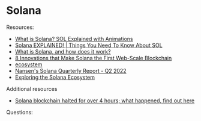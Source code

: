# Solana

Resources:

* [What is Solana? SOL Explained with Animations](https://www.youtube.com/watch?v=1jzROE6EhxM)
* [Solana EXPLAINED! | Things You Need To Know About SOL](https://www.youtube.com/watch?v=K3BsEWkof_Y)
* [What is Solana, and how does it work?](https://cointelegraph.com/news/what-is-solana-and-how-does-it-work)
* [8 Innovations that Make Solana the First Web-Scale Blockchain](https://medium.com/solana-labs/7-innovations-that-make-solana-the-first-web-scale-blockchain-ddc50b1defda)
* [ecosystem](https://solana.com/ecosystem)
* [Nansen's Solana Quarterly Report - Q2 2022](https://www.nansen.ai/report/nansens-solana-quarterly-report-q2-2022)
* [Exploring the Solana Ecosystem](https://research.thetie.io/solana-ecosystem/)

Additional resources
* [Solana blockchain halted for over 4 hours; what happened, find out here](https://www.businesstoday.in/crypto/story/solana-blockchain-halted-for-over-4-hours-what-happened-find-out-here-336079-2022-06-02)

Questions:
